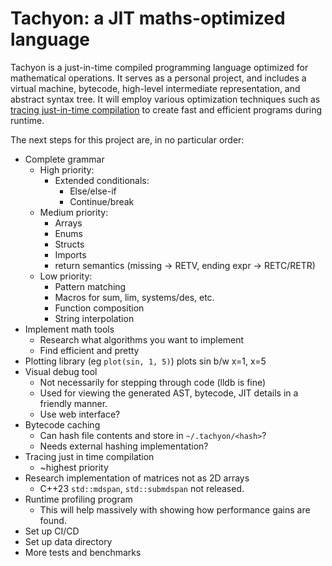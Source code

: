 # Tachyon: a JIT maths-optimized language

Tachyon is a just-in-time compiled programming language optimized for
mathematical operations. It serves as a personal project, and includes a virtual
machine, bytecode, high-level intermediate representation, and abstract syntax
tree. It will employ various optimization techniques such
as [tracing just-in-time compilation](https://en.wikipedia.org/wiki/Tracing_just-in-time_compilation)
to create fast and efficient programs during runtime.

The next steps for this project are, in no particular order:

* Complete grammar
    * High priority:
        * Extended conditionals:
            * Else/else-if
            * Continue/break
    * Medium priority:
        * Arrays
        * Enums
        * Structs
        * Imports
        * return semantics (missing -> RETV, ending expr -> RETC/RETR)
    * Low priority:
        * Pattern matching
        * Macros for sum, lim, systems/des, etc.
        * Function composition
        * String interpolation
* Implement math tools
    * Research what algorithms you want to implement
    * Find efficient and pretty
* Plotting library (eg `plot(sin, 1, 5)`) plots sin b/w x=1, x=5
* Visual debug tool
    * Not necessarily for stepping through code (lldb is fine)
    * Used for viewing the generated AST, bytecode, JIT details in a friendly
      manner.
    * Use web interface?
* Bytecode caching
    * Can hash file contents and store in `~/.tachyon/<hash>`?
    * Needs external hashing implementation?
* Tracing just in time compilation
    * ~highest priority
* Research implementation of matrices not as 2D arrays
    * C++23 `std::mdspan`, `std::submdspan` not released.
* Runtime profiling program
    * This will help massively with showing how performance gains are found.
* Set up CI/CD
* Set up data directory
* More tests and benchmarks
